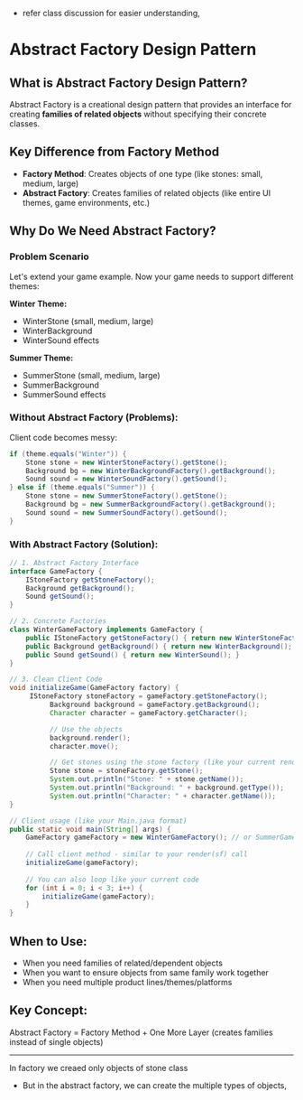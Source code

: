 - refer class discussion for easier understanding, 
# Abstract Factory Design Pattern

## What is Abstract Factory Design Pattern?
Abstract Factory is a creational design pattern that provides an interface for creating **families of related objects** without specifying their concrete classes.

## Key Difference from Factory Method
- **Factory Method**: Creates objects of one type (like stones: small, medium, large)
- **Abstract Factory**: Creates families of related objects (like entire UI themes, game environments, etc.)

## Why Do We Need Abstract Factory?

### Problem Scenario
Let's extend your game example. Now your game needs to support different themes:

**Winter Theme:**
- WinterStone (small, medium, large)
- WinterBackground
- WinterSound effects

**Summer Theme:**
- SummerStone (small, medium, large)
- SummerBackground
- SummerSound effects

### Without Abstract Factory (Problems):
Client code becomes messy:
```java
if (theme.equals("Winter")) {
    Stone stone = new WinterStoneFactory().getStone();
    Background bg = new WinterBackgroundFactory().getBackground();
    Sound sound = new WinterSoundFactory().getSound();
} else if (theme.equals("Summer")) {
    Stone stone = new SummerStoneFactory().getStone();
    Background bg = new SummerBackgroundFactory().getBackground();
    Sound sound = new SummerSoundFactory().getSound();
}
```

### With Abstract Factory (Solution):
```java
// 1. Abstract Factory Interface
interface GameFactory {
    IStoneFactory getStoneFactory();
    Background getBackground();
    Sound getSound();
}

// 2. Concrete Factories
class WinterGameFactory implements GameFactory {
    public IStoneFactory getStoneFactory() { return new WinterStoneFactory(); }
    public Background getBackground() { return new WinterBackground(); }
    public Sound getSound() { return new WinterSound(); }
}

// 3. Clean Client Code
void initializeGame(GameFactory factory) {
     IStoneFactory stoneFactory = gameFactory.getStoneFactory();
          Background background = gameFactory.getBackground();       
          Character character = gameFactory.getCharacter();

          // Use the objects
          background.render();
          character.move();

          // Get stones using the stone factory (like your current render method)
          Stone stone = stoneFactory.getStone();
          System.out.println("Stone: " + stone.getName());
          System.out.println("Background: " + background.getType()); 
          System.out.println("Character: " + character.getName());  
}

// Client usage (like your Main.java format)
public static void main(String[] args) {
    GameFactory gameFactory = new WinterGameFactory(); // or SummerGameFactory
    
    // Call client method - similar to your render(sf) call
    initializeGame(gameFactory);
    
    // You can also loop like your current code
    for (int i = 0; i < 3; i++) {
        initializeGame(gameFactory);
    }
}
```

## When to Use:
- When you need families of related/dependent objects
- When you want to ensure objects from same family work together
- When you need multiple product lines/themes/platforms

## Key Concept:
Abstract Factory = Factory Method + One More Layer (creates families instead of single objects)

-------------------------------------

In factory we creaed only objects of stone class
- But in the abstract factory, we can create the multiple types of objects, 